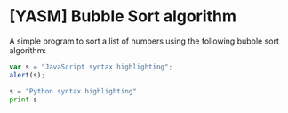 # [YASM] Bubble Sort algorithm

A simple program to sort a list of numbers using the following bubble sort algorithm:

```javascript
var s = "JavaScript syntax highlighting";
alert(s);
```
 
```python
s = "Python syntax highlighting"
print s
```
